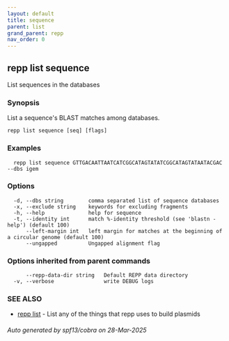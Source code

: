 ```yaml
---
layout: default
title: sequence
parent: list
grand_parent: repp
nav_order: 0
---
```

## repp list sequence

List sequences in the databases

### Synopsis

List a sequence's BLAST matches among databases.

```
repp list sequence [seq] [flags]
```

### Examples

```
  repp list sequence GTTGACAATTAATCATCGGCATAGTATATCGGCATAGTATAATACGAC --dbs igem
```

### Options

```
  -d, --dbs string        comma separated list of sequence databases
  -x, --exclude string    keywords for excluding fragments
  -h, --help              help for sequence
  -t, --identity int      match %-identity threshold (see 'blastn -help') (default 100)
      --left-margin int   left margin for matches at the beginning of a circular genome (default 100)
      --ungapped          Ungapped alignment flag
```

### Options inherited from parent commands

```
      --repp-data-dir string   Default REPP data directory
  -v, --verbose                write DEBUG logs
```

### SEE ALSO

* [repp list](repp_list)	 - List any of the things that repp uses to build plasmids

###### Auto generated by spf13/cobra on 28-Mar-2025
